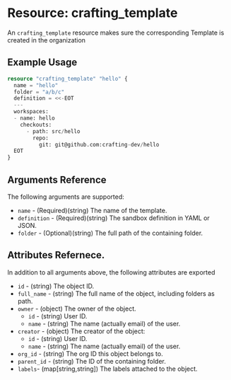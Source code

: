 # Resource: crafting_template

An `crafting_template` resource makes sure the corresponding Template is created in the organization


## Example Usage

``` terraform
resource "crafting_template" "hello" {
  name = "hello"
  folder = "a/b/c"
  definition = <<-EOT
  ---
  workspaces:
  - name: hello
    checkouts:
      - path: src/hello
        repo:
          git: git@github.com:crafting-dev/hello
  EOT
}
```

## Arguments Reference

The following arguments are supported:

* `name` - (Required)(string) The name of the template.
* `definition` - (Required)(string) The sandbox definition in YAML or JSON.
* `folder` - (Optional)(string) The full path of the containing folder.

## Attributes Refernece.

In addition to all arguments above, the following attributes are exported

* `id` - (string) The object ID.
* `full_name` - (string) The full name of the object, including folders as path.
* `owner` - (object) The owner of the object.
    * `id` - (string) User ID.
    * `name` - (string) The name (actually email) of the user.
* `creator` - (object) The creator of the object:
    * `id` - (string) User ID.
    * `name` - (string) The name (actually email) of the user.
* `org_id` - (string) The org ID this object belongs to.
* `parent_id` - (string) The ID of the containing folder.
* `labels`- (map[string,string]) The labels attached to the object.

